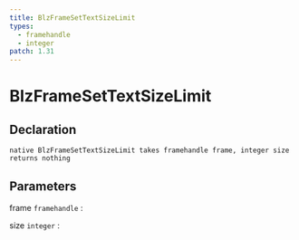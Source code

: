 ```yaml
---
title: BlzFrameSetTextSizeLimit
types:
  - framehandle
  - integer
patch: 1.31
---
```


# BlzFrameSetTextSizeLimit

## Declaration

```jass
native BlzFrameSetTextSizeLimit takes framehandle frame, integer size returns nothing
```

## Parameters
frame `framehandle`
: 

size `integer`
: 
